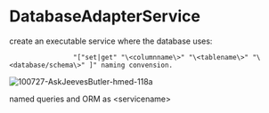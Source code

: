 # DatabaseAdapterService

create an executable service where the database uses:

                    "["set|get" "\<columnname\>" "\<tablename\>" "\<database/schema\>" ]" naming convension.

![100727-AskJeevesButler-hmed-118a](https://github.com/user-attachments/assets/dca72820-7756-4474-bf62-0a223bf927bd)


named queries and ORM as \<servicename\> 
